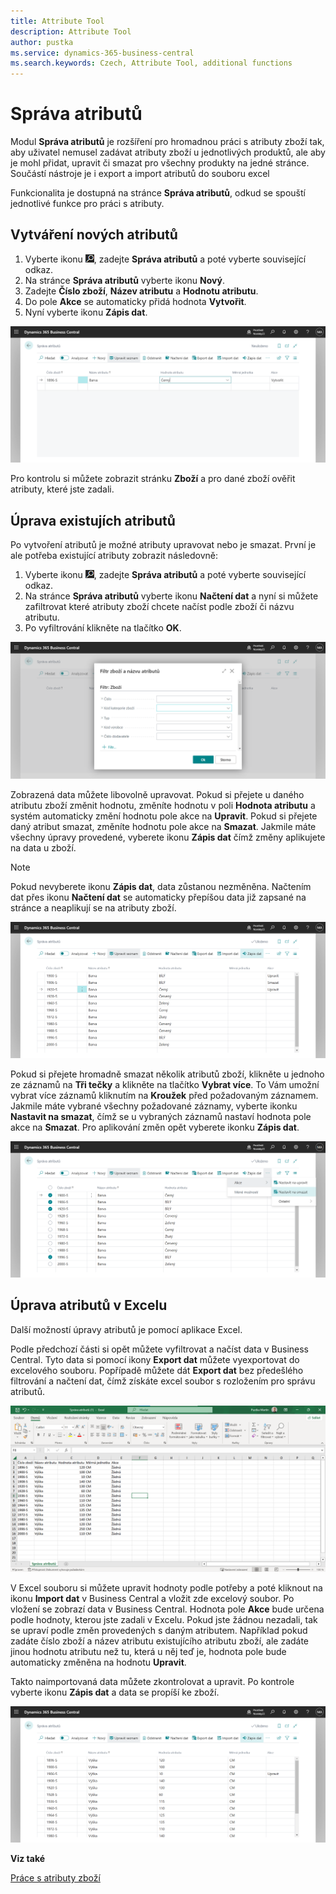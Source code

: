 ```yaml
---
title: Attribute Tool
description: Attribute Tool
author: pustka
ms.service: dynamics-365-business-central
ms.search.keywords: Czech, Attribute Tool, additional functions
---
```

# Správa atributů

Modul **Správa atributů** je rozšíření pro hromadnou práci s atributy zboží tak, aby uživatel nemusel zadávat atributy zboží u jednotlivých produktů, ale aby je mohl přidat, upravit či smazat pro všechny produkty na jedné stránce. Součástí nástroje je i export a import atributů do souboru excel

Funkcionalita je dostupná na stránce **Správa atributů**, odkud se spouští jednotlivé funkce pro práci s atributy.

## Vytváření nových atributů

1. Vyberte ikonu ![Žárovky, která otevře funkci Řekněte mi](media/ui-search/search_small.png "Řekněte mi, co chcete dělat"), zadejte **Správa atributů** a poté vyberte související odkaz.
2. Na stránce **Správa atributů** vyberte ikonu **Nový**.
3. Zadejte **Číslo zboží**, **Název atributu** a **Hodnotu atributu**.
4. Do pole **Akce** se automaticky přidá hodnota **Vytvořit**.
5. Nyní vyberte ikonu **Zápis dat**.

![Název](media/CreateNew.png)

Pro kontrolu si můžete zobrazit stránku **Zboží** a pro dané zboží ověřit atributy, které jste zadali.

## Úprava existujích atributů

Po vytvoření atributů je možné atributy upravovat nebo je smazat.
První je ale potřeba existující atributy zobrazit následovně:

1. Vyberte ikonu ![Žárovky, která otevře funkci Řekněte mi](media/ui-search/search_small.png "Řekněte mi, co chcete dělat"), zadejte **Správa atributů** a poté vyberte související odkaz.
2. Na stránce **Správa atributů** vyberte ikonu **Načtení dat** a nyní si můžete zafiltrovat které atributy zboží chcete načíst podle zboží či názvu atributu.
3. Po vyfiltrování klikněte na tlačítko **OK**.

![Název](media/FilterAttributes.png)

Zobrazená data můžete libovolně upravovat. Pokud si přejete u daného atributu zboží změnit hodnotu, změníte hodnotu v poli **Hodnota atributu** a systém automaticky změní hodnotu pole akce na **Upravit**. Pokud si přejete daný atribut smazat, změníte hodnotu pole akce na **Smazat**. Jakmile máte všechny úpravy provedené, vyberete ikonu **Zápis dat** čímž změny aplikujete na data u zboží.

> [!NOTE]
> Pokud nevyberete ikonu **Zápis dat**, data zůstanou nezměněna. Načtením dat přes ikonu **Načtení dat** se automaticky přepíšou data již zapsané na stránce a neaplikují se na atributy zboží.

![Název](media/Changes.png)

Pokud si přejete hromadně smazat několik atributů zboží, klikněte u jednoho ze záznamů na **Tři tečky** a klikněte na tlačítko **Vybrat více**. To Vám umožní vybrat více záznamů kliknutím na **Kroužek** před požadovaným záznamem. Jakmile máte vybrané všechny požadované záznamy, vyberte ikonku **Nastavit na smazat**, čímž se u vybraných záznamů nastaví hodnota pole akce na **Smazat**. Pro aplikování změn opět vyberete ikonku **Zápis dat**.

![Název](media/SetToDelete.png)

## Úprava atributů v Excelu

Další možností úpravy atributů je pomocí aplikace Excel.

Podle předchozí části si opět můžete vyfiltrovat a načíst data v Business Central. Tyto data si pomocí ikony **Export dat** můžete vyexportovat do excelového souboru. Popřípadě můžete dát **Export dat** bez předešlého filtrování a načtení dat, čímž získáte excel soubor s rozložením pro správu atributů.

![Název](media/ExcelAttributes.png)

V Excel souboru si můžete upravit hodnoty podle potřeby a poté kliknout na ikonu **Import dat** v Business Central a vložit zde excelový soubor. Po vložení se zobrazí data v Business Central. Hodnota pole **Akce** bude určena podle hodnoty, kterou jste zadali v Excelu. Pokud jste žádnou nezadali, tak se upraví podle změn provedených s daným atributem. Například pokud zadáte číslo zboží a název atributu existujícího atributu zboží, ale zadáte jinou hodnotu atributu než tu, která u něj teď je, hodnota pole bude automaticky změněna na hodnotu **Upravit**.

Takto naimportovaná data můžete zkontrolovat a upravit. Po kontrole vyberte ikonu **Zápis dat** a data se propíší ke  zboží.

![Název](media/ImportedAttributes.png)

**Viz také**

[Práce s atributy zboží](https://learn.microsoft.com/cs-cz/dynamics365/business-central/inventory-how-work-item-attributes)
